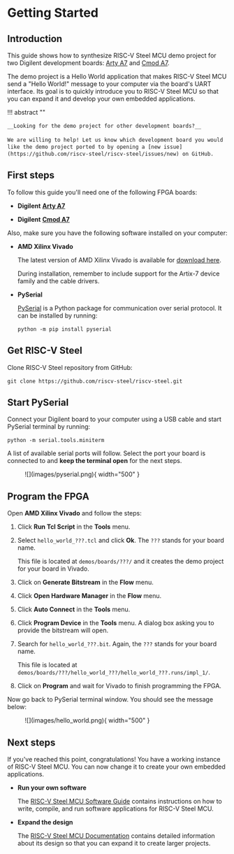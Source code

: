 # Getting Started

## Introduction

This guide shows how to synthesize RISC-V Steel MCU demo project for two Digilent development boards: [Arty A7](https://digilent.com/reference/programmable-logic/arty-a7/reference-manual) and [Cmod A7](https://digilent.com/reference/programmable-logic/cmod-a7/reference-manual).

The demo project is a Hello World application that makes RISC-V Steel MCU send a "Hello World!" message to your computer via the board's UART interface. Its goal is to quickly introduce you to RISC-V Steel MCU so that you can expand it and develop your own embedded applications.

!!! abstract ""

    __Looking for the demo project for other development boards?__

    We are willing to help! Let us know which development board you would like the demo project ported to by opening a [new issue](https://github.com/riscv-steel/riscv-steel/issues/new) on GitHub.

## First steps

To follow this guide you'll need one of the following FPGA boards:

* **Digilent** [**Arty A7**](https://digilent.com/reference/programmable-logic/arty-a7/reference-manual)

* **Digilent** [**Cmod A7**](https://digilent.com/reference/programmable-logic/cmod-a7/reference-manual)

Also, make sure you have the following software installed on your computer:

* **AMD Xilinx Vivado**

    The latest version of AMD Xilinx Vivado is available for [download here](https://www.xilinx.com/support/download.html).

    During installation, remember to include support for the Artix-7 device family and the cable drivers.

* **PySerial**

    [PySerial](https://pyserial.readthedocs.io/en/latest/index.html) is a Python package for communication over serial protocol. It can be installed by running:

    ```
    python -m pip install pyserial
    ```

## Get RISC-V Steel

Clone RISC-V Steel repository from GitHub:

```
git clone https://github.com/riscv-steel/riscv-steel.git
```

## Start PySerial

Connect your Digilent board to your computer using a USB cable and start PySerial terminal by running:

```
python -m serial.tools.miniterm
```

A list of available serial ports will follow. Select the port your board is connected to and **keep the terminal open** for the next steps.

<figure markdown>
  ![](images/pyserial.png){ width="500" }
</figure>

## Program the FPGA

Open **AMD Xilinx Vivado** and follow the steps:

1. Click **Run Tcl Script** in the **Tools** menu.

2. Select `hello_world_???.tcl` and click **Ok**. The `???` stands for your board name.

    This file is located at `demos/boards/???/` and it creates the demo project for your board in Vivado.

3. Click on **Generate Bitstream** in the **Flow** menu.

4. Click **Open Hardware Manager** in the **Flow** menu.

5. Click **Auto Connect** in the **Tools** menu.

6. Click **Program Device** in the **Tools** menu. A dialog box asking you to provide the bitstream will open.

7. Search for `hello_world_???.bit`. Again, the `???` stands for your board name.

    This file is located at `demos/boards/???/hello_world_???/hello_world_???.runs/impl_1/`.

8. Click on **Program** and wait for Vivado to finish programming the FPGA.

Now go back to PySerial terminal window. You should see the message below:

<figure markdown>
  ![](images/hello_world.png){ width="500" }
</figure>

## Next steps

If you've reached this point, congratulations! You have a working instance of RISC-V Steel MCU. You can now change it to create your own embedded applications.

- **Run your own software**

    The [RISC-V Steel MCU Software Guide](softwareguide.md) contains instructions on how to write, compile, and run software applications for RISC-V Steel MCU.

- **Expand the design**

    The [RISC-V Steel MCU Documentation](mcu.md) contains detailed information about its design so that you can expand it to create larger projects.

</br>
</br>